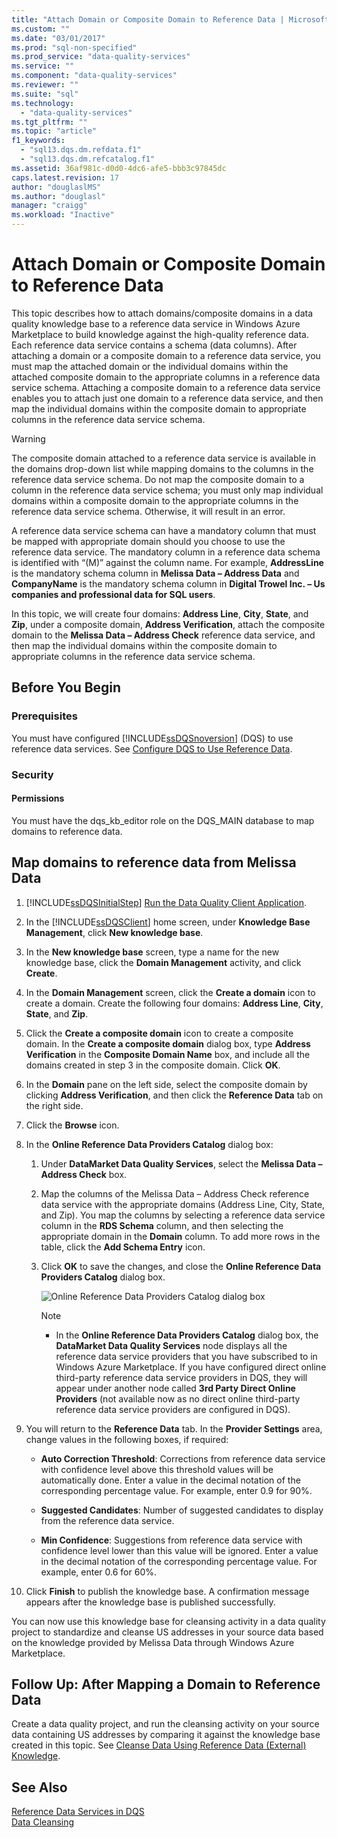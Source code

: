 ```yaml
---
title: "Attach Domain or Composite Domain to Reference Data | Microsoft Docs"
ms.custom: ""
ms.date: "03/01/2017"
ms.prod: "sql-non-specified"
ms.prod_service: "data-quality-services"
ms.service: ""
ms.component: "data-quality-services"
ms.reviewer: ""
ms.suite: "sql"
ms.technology: 
  - "data-quality-services"
ms.tgt_pltfrm: ""
ms.topic: "article"
f1_keywords: 
  - "sql13.dqs.dm.refdata.f1"
  - "sql13.dqs.dm.refcatalog.f1"
ms.assetid: 36af981c-d0d0-4dc6-afe5-bbb3c97845dc
caps.latest.revision: 17
author: "douglaslMS"
ms.author: "douglasl"
manager: "craigg"
ms.workload: "Inactive"
---
```

# Attach Domain or Composite Domain to Reference Data
  This topic describes how to attach domains/composite domains in a data quality knowledge base to a reference data service in Windows Azure Marketplace to build knowledge against the high-quality reference data. Each reference data service contains a schema (data columns). After attaching a domain or a composite domain to a reference data service, you must map the attached domain or the individual domains within the attached composite domain to the appropriate columns in a reference data service schema. Attaching a composite domain to a reference data service enables you to attach just one domain to a reference data service, and then map the individual domains within the composite domain to appropriate columns in the reference data service schema.  
  
> [!WARNING]  
>  The composite domain attached to a reference data service is available in the domains drop-down list while mapping domains to the columns in the reference data service schema. Do not map the composite domain to a column in the reference data service schema; you must only map individual domains within a composite domain to the appropriate columns in the reference data service schema. Otherwise, it will result in an error.  
  
 A reference data service schema can have a mandatory column that must be mapped with appropriate domain should you choose to use the reference data service. The mandatory column in a reference data schema is identified with “(M)” against the column name. For example, **AddressLine** is the mandatory schema column in **Melissa Data – Address Data** and **CompanyName** is the mandatory schema column in **Digital Trowel Inc. – Us companies and professional data for SQL users**.  
  
 In this topic, we will create four domains: **Address Line**, **City**, **State**, and **Zip**, under a composite domain, **Address Verification**, attach the composite domain to the **Melissa Data – Address Check** reference data service, and then map the individual domains within the composite domain to appropriate columns in the reference data service schema.  
  
## Before You Begin  
  
###  <a name="Prerequisites"></a> Prerequisites  
 You must have configured [!INCLUDE[ssDQSnoversion](../includes/ssdqsnoversion-md.md)] (DQS) to use reference data services. See [Configure DQS to Use Reference Data](../data-quality-services/configure-dqs-to-use-reference-data.md).  
  
###  <a name="Security"></a> Security  
  
#### Permissions  
 You must have the dqs_kb_editor role on the DQS_MAIN database to map domains to reference data.  
  
##  <a name="Map"></a> Map domains to reference data from Melissa Data  
  
1.  [!INCLUDE[ssDQSInitialStep](../includes/ssdqsinitialstep-md.md)] [Run the Data Quality Client Application](../data-quality-services/run-the-data-quality-client-application.md).  
  
2.  In the [!INCLUDE[ssDQSClient](../includes/ssdqsclient-md.md)] home screen, under **Knowledge Base Management**, click **New knowledge base**.  
  
3.  In the **New knowledge base** screen, type a name for the new knowledge base, click the **Domain Management** activity, and click **Create**.  
  
4.  In the **Domain Management** screen, click the **Create a domain** icon to create a domain. Create the following four domains: **Address Line**, **City**, **State**, and **Zip**.  
  
5.  Click the **Create a composite domain** icon to create a composite domain. In the **Create a composite domain** dialog box, type **Address Verification** in the **Composite Domain Name** box, and include all the domains created in step 3 in the composite domain. Click **OK**.  
  
6.  In the **Domain** pane on the left side, select the composite domain by clicking **Address Verification**, and then click the **Reference Data** tab on the right side.  
  
7.  Click the **Browse** icon.  
  
8.  In the **Online Reference Data Providers Catalog** dialog box:  
  
    1.  Under **DataMarket Data Quality Services**, select the **Melissa Data – Address Check** box.  
  
    2.  Map the columns of the Melissa Data – Address Check reference data service with the appropriate domains (Address Line, City, State, and Zip). You map the columns by selecting a reference data service column in the **RDS Schema** column, and then selecting the appropriate domain in the **Domain** column. To add more rows in the table, click the **Add Schema Entry** icon.  
  
    3.  Click **OK** to save the changes, and close the **Online Reference Data Providers Catalog** dialog box.  
  
         ![Online Reference Data Providers Catalog dialog box](../data-quality-services/media/dqs-onlinereferencedataproviderscatalog.gif "Online Reference Data Providers Catalog dialog box")  
  
        > [!NOTE]  
        >  -   In the **Online Reference Data Providers Catalog** dialog box, the **DataMarket Data Quality Services** node displays all the reference data service providers that you have subscribed to in Windows Azure Marketplace. If you have configured direct online third-party reference data service providers in DQS, they will appear under another node called **3rd Party Direct Online Providers** (not available now as no direct online third-party reference data service providers are configured in DQS).  
  
9. You will return to the **Reference Data** tab. In the **Provider Settings** area, change values in the following boxes, if required:  
  
    -   **Auto Correction Threshold**: Corrections from reference data service with confidence level above this threshold values will be automatically done. Enter a value in the decimal notation of the corresponding percentage value. For example, enter 0.9 for 90%.  
  
    -   **Suggested Candidates**: Number of suggested candidates to display from the reference data service.  
  
    -   **Min Confidence**: Suggestions from reference data service with confidence level lower than this value will be ignored. Enter a value in the decimal notation of the corresponding percentage value. For example, enter 0.6 for 60%.  
  
10. Click **Finish** to publish the knowledge base. A confirmation message appears after the knowledge base is published successfully.  
  
 You can now use this knowledge base for cleansing activity in a data quality project to standardize and cleanse US addresses in your source data based on the knowledge provided by Melissa Data through Windows Azure Marketplace.  
  
##  <a name="FollowUp"></a> Follow Up: After Mapping a Domain to Reference Data  
 Create a data quality project, and run the cleansing activity on your source data containing US addresses by comparing it against the knowledge base created in this topic. See [Cleanse Data Using Reference Data &#40;External&#41; Knowledge](../data-quality-services/cleanse-data-using-reference-data-external-knowledge.md).  
  
## See Also  
 [Reference Data Services in DQS](../data-quality-services/reference-data-services-in-dqs.md)   
 [Data Cleansing](../data-quality-services/data-cleansing.md)  
  
  
